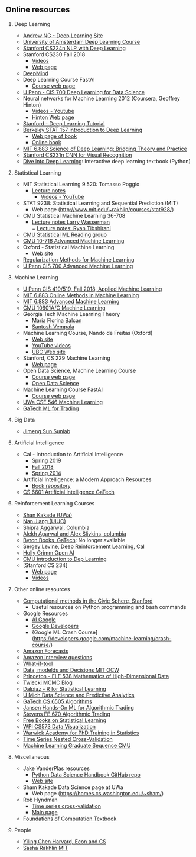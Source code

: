 ## Online resources 

1. Deep Learning  
     + [Andrew NG - Deep Learning Site](https://www.deeplearning.ai)
     + [University of Amsterdam Deep Learning Course](https://uvadlc.github.io)
     + [Stanford CS224n NLP with Deep Learning](https://web.stanford.edu/class/cs224n)
     + Stanford CS230 Fall 2018
          - [Videos](https://www.youtube.com/watch?v=PySo_6S4ZAg&list=PLoROMvodv4rOABXSygHTsbvUz4G_YQhOb)
          - [Web page](https://cs230.stanford.edu)
     + [DeepMind](https://deepmind.com)
     + Deep Learning Course FastAI
          + [Course web page](http://course18.fast.ai/index.html)
     + [U Penn - CIS 700 Deep Learning for Data Science](https://www.seas.upenn.edu/~cis700dl/index.html)
     + Neural networks for Machine Learning 2012 (Coursera, Geoffrey Hinton)  
          + [Videos - Youtube](https://www.youtube.com/playlist?list=PLoRl3Ht4JOcdU872GhiYWf6jwrk_SNhz9)
          + [Hinton Web page](http://www.cs.toronto.edu/~hinton/)
     + [Stanford - Deep Learning Tutorial](http://ufldl.stanford.edu/)
     + [Berkeley STAT 157 introduction to Deep Learning](https://courses.d2l.ai/berkeley-stat-157/index.html)     
          + [Web page of book](d2l.ai)
          + [Online book](numpy.d2l.ai)
     + [MIT 6.883 Science of Deep Learning: Bridging Theory and Practice](https://stellar.mit.edu/S/course/6/sp18/6.883/index.html)
     + [Stanford CS231n CNN for Visual Recognition](http://cs231n.stanford.edu/)
     + [Dive into Deep Learning](https://d2l.ai/): Interactive deep learning textbook (Python)

2.   Statistical Learning  
     + MIT Statistical Learning 9.520: Tomasso Poggio  
          - [Lecture notes](http://www.mit.edu/~9.520/fall18/)  
              - [Videos - YouTube](https://www.youtube.com/watch?list=PLyGKBDfnk-iCXhuP9W-BQ9q2RkEIA5I5f&v=Q5itLKscYTA)
     + STAT 9238: Statistical Learning and Sequential Prediction (MIT) 
          + Web page (http://www.mit.edu/~rakhlin/courses/stat928/)              
     + CMU Statistical Machine Learning 36-708  
          - [Lecture notes Larry Wasserman](http://www.stat.cmu.edu/~larry/=sml/)  
          = [Lecture notes: Ryan Tibshirani](http://www.stat.cmu.edu/~ryantibs/statml/)
     + [CMU Statistical ML Reading group](http://statml.cs.cmu.edu/)
     + [CMU 10-716 Advanced Machine Learning](http://www.cs.cmu.edu/~pradeepr/716/)
     + Oxford - Statistical Machine Learning  
          + [Web site](http://www.stats.ox.ac.uk/~palamara/teaching/SML18/SML18.html)
     + [Regularization Methods for Machine Learning](http://lcsl.mit.edu/courses/master/RegML/)
     + [U Penn CIS 700 Advanced Machine Learning](https://www.seas.upenn.edu/~cis700dr/Spring19/)

3.   Machine Learning  
     + [U Penn CIS 419/519, Fall 2018, Applied Machine Learning](https://www.seas.upenn.edu/~cis519/fall2018/)
     + [MIT 6.883 Online Methods in Machine Learning](http://www.mit.edu/~rakhlin/6.883/)
     + [MIT 6.883 Advanced Machine Learning](http://people.csail.mit.edu/stefje/fall15/index.html)
     + [CMU 10601A/C Machine Learning](https://www.cs.cmu.edu/~roni/10601/)
     + Georgia Tech Machine Learning Theory  
          + [Maria Florina Balcan](http://www.cs.cmu.edu/~ninamf/ML13/index.html)  
          + [Santosh Vempala](https://cs7545.wordpress.com/)
     + Machine Learning Course, Nando de Freitas (Oxford)  
          + [Web site](https://www.cs.ox.ac.uk/people/nando.defreitas/machinelearning/)
          + [YouTube videos](https://www.youtube.com/user/ProfNandoDF)
          + [UBC Web site](https://www.cs.ubc.ca/~nando/)
     + Stanford, CS 229 Machine Learning
          + [Web page](http://cs229.stanford.edu/)
     + Open Data Science, Machine Learning Course  
          + [Course web page](https://mlcourse.ai/)
          + [Open Data Science](https://ods.ai/en/)
     + Machine Learning Course FastAI
          + [Course web page](http://course18.fast.ai/ml.html)
     + [UWa CSE 546 Machine Learning](https://courses.cs.washington.edu/courses/cse546/18au/)
     + [GaTech ML for Trading](https://quantsoftware.gatech.edu)
 
4.   Big Data  
     + [Jimeng Sun Sunlab](https://sunlab.org)
     
5.   Artificial Intelligence  
     + Cal - Introduction to Artificial Intelligence  
          + [Spring 2019](https://inst.eecs.berkeley.edu/~cs188/sp19/)
          + [Fall 2018](https://inst.eecs.berkeley.edu/~cs188/fa18/)
          + [Spring 2014](http://ai.berkeley.edu/lecture_videos.html)  
     + Artificial Intelligence: a Modern Approach Resources  
          + [Book repository](http://aima.cs.berkeley.edu/)
     + [CS 6601 Artificial Intelligence GaTech](https://www.cc.gatech.edu/~thad/6601-gradAI-fall2015/CS6601.html)
    
6. Reinforcement Learning Courses  
     + [Shan Kakade (UWa)](https://courses.cs.washington.edu/courses/cse599m/19sp/)
     + [Nan Jiang (UIUC)](https://nanjiang.cs.illinois.edu/cs598/)
     + [Shipra Aggarwal, Columbia](https://ieor8100.github.io/rl/)  
     + [Alekh Agarwal and Alex Slivkins, columbia](http://alekhagarwal.net/bandits_and_rl/)
     + [Byron Books, GaTech](https://www.cc.gatech.edu/~bboots3/ACRL-Spring2019/): No longer available
     + [Sergey Levine, Deep Reinforcement Learning, Cal](http://rail.eecs.berkeley.edu/deeprlcourse/)
     + [Holly Grimm Open AI](https://hollygrimm.com/syllabus_rl)
     + [CMU introduction to Dep Learning](http://deeplearning.cs.cmu.edu/)
     + [Stanford CS 234]
         - [Web page](https://web.stanford.edu/class/cs234/assignments.html)        
         - [Videos](https://www.youtube.com/playlist?list=PLoROMvodv4rOSOPzutgyCTapiGlY2Nd8u)

7.  Other online resources  
     + [Computational methods in the Civic Sphere, Stanford](http://www.compciv.org/)  
          - Useful resources on Python programming and bash commands
     + Google Resources  
          + [AI Google](http://ai.google)
          + [Google Developers](https://developers.google.com)
          + {Google ML Crash Course](https://developers.google.com/machine-learning/crash-course/)
     + [Amazon Forecasts](https://aws.amazon.com/forecast/features)
     + [Amazon interview questions](https://www.interviewbit.com/amazon-interview-questions/)     
     + [What-if-tool](https://pair-code.github.io/what-if-tool/index.html)
     + [Data, modelds and Decisions MIT OCW](https://ocw.mit.edu/courses/sloan-school-of-management/15-060-data-models-and-decisions-fall-2014/)
     + [Princeton - ELE 538 Mathematics of High-Dimensional Data](http://www.princeton.edu/~yc5/ele538_math_data/index.html)
     + [Twiecki MCMC Blog](https://twiecki.io/)
     + [Dalpiaz - R for Statistical Learning](https://daviddalpiaz.github.io/r4sl/)
     + [U Mich Data Science and Predictive Analytics](http://www.socr.umich.edu/people/dinov/2017/Spring/DSPA_HS650/)
     + [GaTech CS 6505 Algorithms](https://cs6505.wordpress.com/)
     + [Jansen Hands-On ML for Algorithmic Trading](https://github.com/stefan-jansen/machine-learning-for-trading)
     + [Stevens FE 670 Algorithmic Trading](https://web.stevens.edu/hfslwiki/index.php?title=FE670_Algorithmic_Trading_Strategies)
     + [Free Books on Statistical Learning](https://www.r-bloggers.com/free-books-on-statistical-learning/)
     + [WPI CS573 Data Visualization](https://canvas.wpi.edu/courses/11859)  
     + [Warwick Academy for PhD Training in Statistics](https://warwick.ac.uk/fac/sci/statistics/apts/)
     + [Time Series Nested Cross-Validation](https://towardsdatascience.com/time-series-nested-cross-validation-76adba623eb9)
     + [Machine Learning Graduate Sequence CMU](https://www.ml.cmu.edu/academics/ml-core.html)

8.   Miscellaneous  
     + Jake VanderPlas resources  
          + [Python Data Science Handbook GitHub repo](https://github.com/jakevdp)  
          + [Web site](http://vanderplas.com/)  
     + Sham Kakade Data Science page at UWa  
          + Web page (https://homes.cs.washington.edu/~sham/)
     + Rob Hyndman  
          + [Time series cross-validation](https://robjhyndman.com/hyndsight/tscv/)
          + [Main page](https://robjhyndman.com/)
     + [Foundations of Computation Textbook](https://open.umn.edu/opentextbooks/textbooks/foundations-of-computation)

9.  People  
     + [Yiling Chen Harvard, Econ and CS](https://yiling.seas.harvard.edu/)
     + [Sasha Rakhlin MIT](http://www.mit.edu/~rakhlin/)
